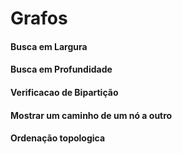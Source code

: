 # Grafos

#### Busca em Largura
#### Busca em Profundidade
#### Verificacao de Bipartição
#### Mostrar um caminho de um nó a outro
#### Ordenação topologica
